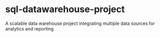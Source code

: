 # sql-datawarehouse-project
A scalable data warehouse project integrating multiple data sources for analytics and reporting.
